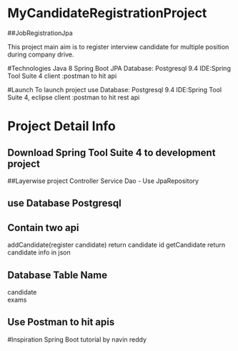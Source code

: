 # MyCandidateRegistrationProject 
##JobRegistrationJpa

This project  main aim  is to register interview candidate for multiple position during company drive.

#Technologies
Java 8
Spring Boot
JPA
Database: Postgresql 9.4
IDE:Spring Tool Suite 4
client :postman to hit api


#Launch 
To launch project use 
Database: Postgresql 9.4
IDE:Spring Tool Suite 4, eclipse
client :postman to hit rest api


# Project Detail Info

## Download  Spring Tool Suite 4 to development project

##Layerwise project
Controller 
Service
Dao - Use JpaRepository

## use Database Postgresql 

## Contain two api
addCandidate(register candidate) return candidate id
getCandidate return candidate info in json


## Database Table Name     
candidate                  
exams

## Use Postman to hit apis

#Inspiration
Spring Boot tutorial by navin reddy

















